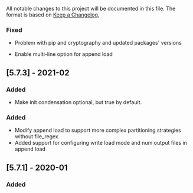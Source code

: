 All notable changes to this project will be documented in this file.
The format is based on [Keep a Changelog](https://keepachangelog.com/en/1.0.0/),
### Fixed
- Problem with pip and cryptography and updated packages' versions

- Enable multi-line option for append load
  
## [5.7.3] - 2021-02
### Added
- Make init condensation optional, but true by default.
  
### Added
- Modify append load to support more complex partitioning strategies without file_regex
- Added support for configuring write load mode and num output files in append load

## [5.7.1] - 2020-01
### Added